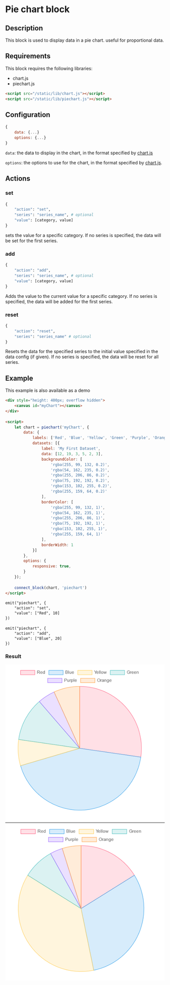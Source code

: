# Pie chart block
## Description
This block is used to display data in a pie chart. useful for proportional data.
## Requirements
This block requires the following libraries:
- chart.js
- piechart.js

```html	
<script src="/static/lib/chart.js"></script>
<script src="/static/lib/piechart.js"></script>
```

## Configuration
```js
{
    data: {...}
    options: {...}
}
```

`data`: the data to display in the chart, in the format specified by [chart.js](https://www.chartjs.org/docs/latest/charts/doughnut.html)

`options`: the options to use for the chart, in the format specified by [chart.js](https://www.chartjs.org/docs/latest/charts/doughnut.html#dataset-properties).

## Actions
### set
```python
{
    "action": "set",
    "series": "series_name", # optional
    "value": [category, value]
}
```

sets the value for a specific category. If no series is specified, the data will be set for the first series.

### add
```python
{
    "action": "add",
    "series": "series_name", # optional
    "value": [category, value]
}
```

Adds the value to the current value for a specific category. If no series is specified, the data will be added for the first series.

### reset
```python
{
    "action": "reset",
    "series": "series_name" # optional
}
```

Resets the data for the specified series to the initial value specified in the data config (if given). If no series is specified, the data will be reset for all series.

## Example
This example is also available as a demo
```html
<div style="height: 400px; overflow hidden">
    <canvas id="myChart"></canvas>
</div>

<script>
    let chart = piechart('myChart', {
        data: {
            labels: ['Red', 'Blue', 'Yellow', 'Green', 'Purple', 'Orange'],
            datasets: [{
                label: 'My First Dataset',
                data: [12, 19, 3, 5, 2, 3],
                backgroundColor: [
                    'rgba(255, 99, 132, 0.2)',
                    'rgba(54, 162, 235, 0.2)',
                    'rgba(255, 206, 86, 0.2)',
                    'rgba(75, 192, 192, 0.2)',
                    'rgba(153, 102, 255, 0.2)',
                    'rgba(255, 159, 64, 0.2)'
                ],
                borderColor: [
                    'rgba(255, 99, 132, 1)',
                    'rgba(54, 162, 235, 1)',
                    'rgba(255, 206, 86, 1)',
                    'rgba(75, 192, 192, 1)',
                    'rgba(153, 102, 255, 1)',
                    'rgba(255, 159, 64, 1)'
                ],
                borderWidth: 1
            }]
        },
        options: {
            responsive: true,
        }
    });
    
    connect_block(chart, 'piechart')
</script>
```

```
emit("piechart", {
    "action": "set",
    "value": ["Red", 10]
})

emit("piechart", {
    "action": "add",
    "value": ["Blue", 20]
})
```


### Result
![output](../img/piechart.png)
![update](../img/piechart_update.png)